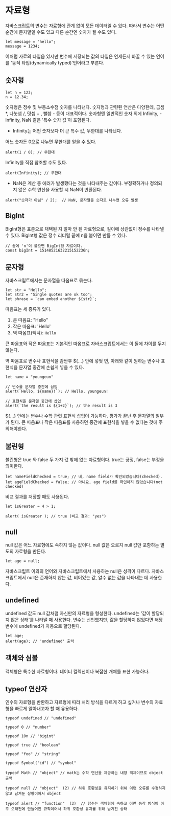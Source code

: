 # 자료형

자바스크립트의 변수는 자료형에 관계 없이 모든 데이터일 수 있다. 따라서 변수는 어떤 순간에 문자열일 수도 있고 다른 순간엔 숫자가 될 수도 있다.

```
let message = "hello";
message = 1234;
```

이처럼 자료의 타입음 있지만 변수에 저장되는 값의 타입은 언제든지 바꿀 수 있는 언어를 '동적 타입(dynamically typed)'언어라고 부른다.

## 숫자형

```
let n = 123;
n = 12.34;
```
숫자형은 정수 및 부동소수점 숫자를 나타낸다.
숫자형과 관련된 연산은 다양한데, 곱셈 *, 나눗셈 /, 덧셈 + , 뺄셈 - 등이 대표적이다.
숫자형엔 일반적인 숫자 외에 Infinity, -Infinity, NaN 같은 '특수 숫자 값'이 포함된다.

* Infinity는 어떤 숫자보다 더 큰 특수 값, 무한대를 나타낸다.

어느 숫자든 0으로 나누면 무한대를 얻을 수 있다.

```
alert(1 / 0); // 무한대
```

Infinity를 직접 참조할 수도 있다.

```
alert(Infinity); // 무한대
```

* NaN은 계산 중 에러가 발생했다는 것을 나타내주는 값이다. 부정확하거나 정의되지 않은 수학 연산을 사용할 시 NaN이 반환된다.

```
alert("숫자가 아님" / 2);  // NaN, 문자열을 숫자로 나누면 오류 발생
```

## BigInt

BigInt형은 표준으로 채택된 지 얼마 안 된 자료형으로, 길이에 상관없이 정수를 나타낼 수 있다.
BigInt형 값은 정수 리터럴 끝에 n을 붙이면 만들 수 있다.

```
// 끝에 'n'이 붙으면 BigInt형 자료이다.
const bigInt = 15148521632215152236n;
```

## 문자형

자바스크립트에서는 문자열을 따옴표로 묶는다.

```
let str = "Hello";
let str2 = "Single quotes are ok too";
let phrase = `can embed another ${str}`;
```

따옴표는 세 종류가 있다.
1. 큰 따옴표: "Hello"
2. 작은 따옴표: 'Hello'
3. 역 따옴표(백틱): `Hello`

큰 따옴표와 작은 따옴표는 기본적인 따옴표로 자바스크립트에서는 이 둘에 차이를 두지 않는다.

역 따옴표로 변수나 표현식을 감싼후 ${...} 안에 넣엊 면, 아래와 같이 원하는 변수나 표현식을 문자열 중간에 손쉽게 넣을 수 있다.

```
let name = "youngeun"

// 변수를 문자열 중간에 삽입
alert(`Hello, ${name}!`); // Hello, youngeun!

// 표현식을 문자열 중간에 삽입
alert(`the result is ${1+2}`); // the result is 3
```
${...} 안에는 변수나 수학 관련 표현식 삽입이 가능하다. 평가가 끝난 후 문자열의 일부가 된다.
큰 따옴표나 작은 따옴표를 사용하면 중간에 표현식을 넣을 수 없다는 것에 주의해야한다.

## 불린형

불린형은 true 와 false 두 가지 값 밖에 없는 자료형이다.
true는 긍정, false는 부정을 의미한다.

```
let nameFieldChecked = true; // 네, name field가 확인되었습니다(checked).
let ageFieldChecked = false; // 아니요, age field를 확인하지 않았습니다(not checked)
```

비교 결과를 저장할 때도 사용된다.

```
let isGreater = 4 > 1;

alert( isGreater ); // true (비교 결과: "yes")
```

## null

null 값은 어느 자료형에도 속하지 않는 값이다.
null 값은 오로지 null 값만 포함하는 별도의 자료형을 만든다.

```
let age = null;
```
자바스크립트 이외의 언어와 자바스크립트에서 사용하는 null은 성격이 다르다.
자바스크립트에서 null은 존재하지 않는 값, 비어있는 값, 알수 없는 값을 나타내는 데 사용한다.

## undefined

undefined 값도 null 값처럼 자신만의 자료형을 형성한다.
undefined는 '값이 할당되지 않은 상태'를 나타낼 때 사용한다.
변수는 선언했지만, 값을 할당하지 않았다면 해당 변수에 undefined가 자동으로 할당된다.

```
let age;
alert(age); // 'undefined' 출력
```

## 객체와 심볼

객체형은 특수한 자료형이다.
데이터 컬렉션이나 복잡한 개체를 표현 가능하다.

## typeof 연산자

인수의 자료형을 반환하고 자료형에 따라 처리 방식을 다르게 하고 싶거나 변수의 자료형을 빠르게 알아내고자 할 때 유용하다.

```
typeof undefined // "undefined"

typeof 0 // "number"

typeof 10n // "bigint"

typeof true // "boolean"

typeof "foo" // "string"

typeof Symbol("id") // "symbol"

typeof Math // "object" // math는 수학 연산을 제공하는 내장 객체이므로 object 출력

typeof null // "object"  (2) // 하위 호환성을 유지하기 위해 이런 오류를 수정하지 않고 남겨둔 상황이어서 object

typeof alert // "function"  (3)  // 함수는 객체형에 속하고 이런 동작 방식이 아주 오래전에 만들어진 규칙이어서 하위 호환성 유지를 위해 남겨진 상태
```


